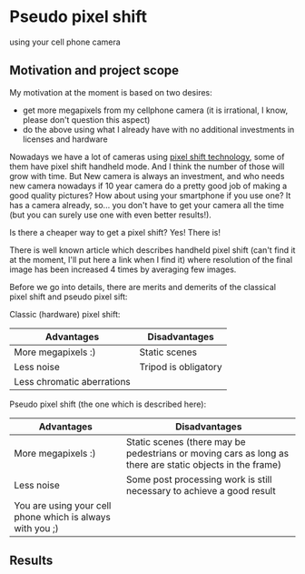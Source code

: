 # Pseudo pixel shift
using your cell phone camera

## Motivation and project scope

My motivation at the moment is based on two desires:
* get more megapixels from my cellphone camera (it is irrational, I know, please don't question this aspect)
* do the above using what I already have with no additional investments in licenses and hardware

Nowadays we have a lot of cameras using [pixel shift technology](https://en.wikipedia.org/wiki/Pixel_shift), some of them have pixel shift handheld mode. And I think the number of those will grow with time. But New camera is always an investment, and who needs new camera nowadays if 10 year camera do a pretty good job of making a good quality pictures?  How about using your smartphone if you use one? It has a camera already, so... you don't have to get your camera all the time (but you can surely use one with even better results!).

Is there a cheaper way to get a pixel shift? Yes! There is!

There is well known article which describes handheld pixel shift (can't find it at the moment, I'll put here a link when I find it) where resolution of the final image has been increased 4 times by averaging few images.

Before we go into details, there are merits and demerits of the classical pixel shift and pseudo pixel sift:

Classic (hardware) pixel shift:

| Advantages | Disadvantages |
| ----------- | ----------- |
| More megapixels :) | Static scenes |
| Less noise | Tripod is obligatory | 
| Less chromatic aberrations |  |

Pseudo pixel shift (the one which is described here):

| Advantages | Disadvantages |
| ----------- | ----------- |
| More megapixels :) | Static scenes (there may be pedestrians or moving cars as long as there are static objects in the frame) |
| Less noise | Some post processing work is still necessary to achieve a good result | 
| You are using your cell phone which is always with you ;) ||

## Results
